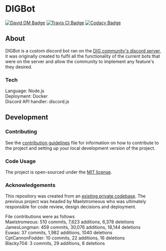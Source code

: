 # DIGBot

[![David DM Badge](https://david-dm.org/dignityofwar/digbot.svg)](https://david-dm.org/dignityofwar/digbot)
[![Travis CI Badge](https://travis-ci.org/dignityofwar/DIGBot.svg?branch=master)](https://travis-ci.org/dignityofwar/DIGBot)
[![Codacy Badge](https://api.codacy.com/project/badge/Grade/bfed4f3b6b4a47639200d5a26c319d75)](https://www.codacy.com/app/dignityofwar/DIGBot?utm_source=github.com&amp;utm_medium=referral&amp;utm_content=dignityofwar/DIGBot&amp;utm_campaign=Badge_Grade)

## About

DIGBot is a custom discord bot ran on the [DIG community's discord server](https://discord.gg/cjQBNpc), it was originally created to fulfil all the functionality of the current bots that were on the server and allow the community to implement any feature's they desired.

### Tech

Language: Node.js  
Deployment: Docker  
Discord API handler: discord.js  

## Development

### Contributing

See the [contribution guidelines](CONTRIBUTING.md) file for information on how to contribute to the project and setting up your local development version of the project.

### Code Usage

The project is open-sourced under the [MIT license](LICENSE.md).

### Acknowledgements

This repository was created from an [existing private codebase](https://github.com/JamesLongman/DIGBot/releases/tag/0.0.1). The previous project was headed by Maelstromeous who was ultimately responsible for code review, design decisions and deployment.

File contributions were as follows  
Maelstromeous: 510 commits,  7,623 additions, 6,378 deletions  
JamesLongman: 459 commits, 30,076 additions, 18,144 deletions  
Euwas: 37 commits, 1,982 additions, 1040 deletions  
CptCannonFodder: 10 commits, 22 additions, 16 deletions  
Blacky704: 3 commits, 29 additions, 8 deletions  
